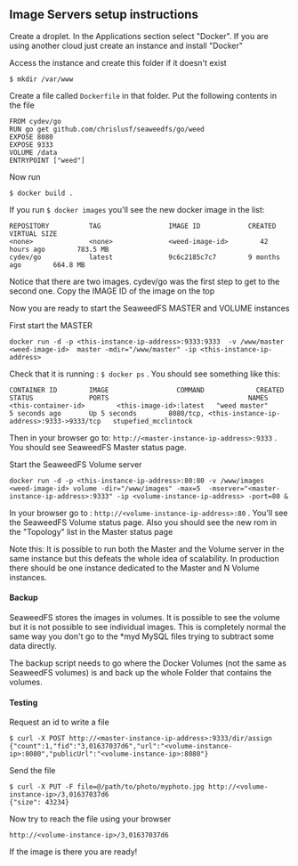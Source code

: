 ## Image Servers setup instructions


Create a droplet. In the Applications section select "Docker". 
If you are using another cloud just create an instance and install "Docker"

Access the instance and create this folder if it doesn't exist

```
$ mkdir /var/www
```

Create a file called `Dockerfile` in that folder. Put the following contents in the file

```
FROM cydev/go
RUN go get github.com/chrislusf/seaweedfs/go/weed
EXPOSE 8080
EXPOSE 9333
VOLUME /data
ENTRYPOINT ["weed"]
```

Now run 
```
$ docker build .
```

If you run `$ docker images` you'll see the new docker image in the list:

```
REPOSITORY          TAG                 IMAGE ID            CREATED             VIRTUAL SIZE
<none>              <none>              <weed-image-id>        42 hours ago        783.5 MB
cydev/go            latest              9c6c2185c7c7        9 months ago        664.8 MB
```

Notice that there are two images.  cydev/go was the first step to get to the second one. Copy the IMAGE ID of the image on the top

Now you are ready to start the SeaweedFS MASTER and VOLUME instances

First start the MASTER
```
docker run -d -p <this-instance-ip-address>:9333:9333  -v /www/master <weed-image-id>  master -mdir="/www/master" -ip <this-instance-ip-address>
```

Check that it is running : `$ docker ps` . You should see something like this:
```
CONTAINER ID        IMAGE                 COMMAND             CREATED             STATUS              PORTS                                   NAMES
<this-container-id>        <this-image-id>:latest   "weed master"       5 seconds ago       Up 5 seconds        8080/tcp, <this-instance-ip-address>:9333->9333/tcp   stupefied_mcclintock
```

Then in your browser go to: `http://<master-instance-ip-address>:9333` . You should see SeaweedFS Master status page.

Start the SeaweedFS Volume server

```
docker run -d -p <this-instance-ip-address>:80:80 -v /www/images <weed-image-id> volume -dir="/www/images" -max=5  -mserver="<master-instance-ip-address>:9333" -ip <volume-instance-ip-address> -port=80 &
```

In your browser go to : `http://<volume-instance-ip-address>:80`  . You'll see the SeaweedFS Volume status page. Also you should see the new rom in the "Topology" list in the Master status page

Note this: It is possible to run both the Master and the Volume server in the same instance but this defeats the whole idea of scalability. In production there should be one instance dedicated to the Master and N Volume instances.

#### Backup

SeaweedFS stores the images in volumes. It is possible to see the volume but it is not possible to see individual images. This is completely normal the same way you don't go to the *myd MySQL files trying to subtract some data directly. 

The backup script needs to go where the Docker Volumes (not the same as SeaweedFS volumes) is and back up the whole Folder that contains the volumes. 


#### Testing

Request an id to write a file
```
$ curl -X POST http://<master-instance-ip-address>:9333/dir/assign
{"count":1,"fid":"3,01637037d6","url":"<volume-instance-ip>:8080","publicUrl":"<volume-instance-ip>:8080"}
```

Send the file
```
$ curl -X PUT -F file=@/path/to/photo/myphoto.jpg http://<volume-instance-ip>/3,01637037d6
{"size": 43234}
```

Now try to reach the file using your browser
```
http://<volume-instance-ip>/3,01637037d6
```

If the image is there you are ready!



